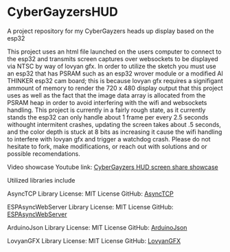 # CyberGayzersHUD
A project repository for my CyberGayzers heads up display based on the esp32

This project uses an html file launched on the users computer to connect to the esp32 and transmits screen captures over websockets
to be displayed via NTSC by way of lovyan gfx. In order to utilize the sketch you must use an esp32 that has PSRAM such as an esp32 wrover module or
a modified AI THINKER esp32 cam board; this is because lovyan gfx requires a signifigant ammount of memory to render the 720 x 480 display output that 
this project uses as well as the fact that the image data array is allocated from the PSRAM heap in order to avoid interfering with the wifi and 
websockets handling. This project is currently in a fairly rough state, as it currently stands the esp32 can only handle about 1 frame per every 2.5 
seconds withought intermitent crashes, updating the screen takes about .5 seconds, and the color depth is stuck at 8 bits as increasing it cause the wifi handling to interfere with lovyan gfx and trigger a watchdog crash. Please do not hesitate to fork, make modifications, or reach out with solutions and or possible recomendations.

Video showcase
    Youtube link: [CyberGayzers HUD screen share showcase](https://www.youtube.com/watch?v=dNitqhnO4hg)

Utilized libraries include

AsyncTCP Library
    License: MIT License
    GitHub: [AsyncTCP](https://github.com/me-no-dev/AsyncTCP)
    
ESPAsyncWebServer Library
    License: MIT License
    GitHub: [ESPAsyncWebServer](https://github.com/me-no-dev/ESPAsyncWebServer)

ArduinoJson Library
    License: MIT License
    GitHub: [ArduinoJson](https://github.com/bblanchon/ArduinoJson)
    
LovyanGFX Library
    License: MIT License
    GitHub: [LovyanGFX](https://github.com/lovyan03/LovyanGFX)
